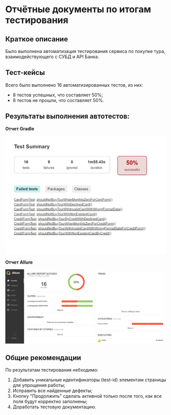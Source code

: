# Отчётные документы по итогам тестирования

## Краткое описание

Было выполнена автоматизация тестирования сервиса по покупке тура, взаимодействующего с СУБД и API Банка.

## Тест-кейсы
Всего было выполнено 16 автоматизированных тестов, из них:

- 8 тестов успешных, что составляет 50%;
- 8 тестов не прошли, что составляет 50%.

## Результаты выполнения автотестов:

**Отчет Gradle**

![Gradle.jpg](Gradle.jpg)

**Отчет Allure**

![Allure.jpg](Allure.jpg)

## Общие рекомендации

По результатам тестирования небходимо:
1. Добавить уникальные идентификаторы (test-id) элементам страницы для упрощения работы;
1. Исправить все найденные дефекты;
1. Кнопку "Продолжить" сделать активной только после того, как все поля будут корректно заполнены;
1. Доработать тестовую документацию. 
